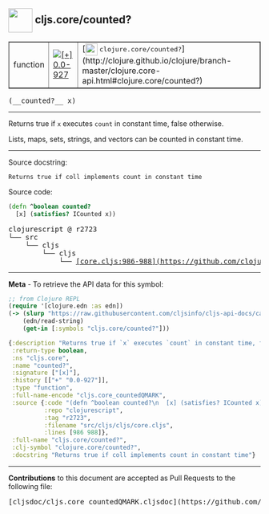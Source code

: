 ## <img width="48px" valign="middle" src="http://i.imgur.com/Hi20huC.png"> cljs.core/counted?

 <table border="1">
<tr>

<td>function</td>
<td><a href="https://github.com/cljsinfo/cljs-api-docs/tree/0.0-927"><img valign="middle" alt="[+] 0.0-927" src="https://img.shields.io/badge/+-0.0--927-lightgrey.svg"></a> </td>
<td>
[<img height="24px" valign="middle" src="http://i.imgur.com/1GjPKvB.png"> <samp>clojure.core/counted?</samp>](http://clojure.github.io/clojure/branch-master/clojure.core-api.html#clojure.core/counted?)
</td>
</tr>
</table>

 <samp>
(__counted?__ x)<br>
</samp>

---

Returns true if `x` executes `count` in constant time, false otherwise.

Lists, maps, sets, strings, and vectors can be counted in constant time.

---



Source docstring:

```
Returns true if coll implements count in constant time
```

Source code:

```clj
(defn ^boolean counted?
  [x] (satisfies? ICounted x))
```

 <pre>
clojurescript @ r2723
└── src
    └── cljs
        └── cljs
            └── <ins>[core.cljs:986-988](https://github.com/clojure/clojurescript/blob/r2723/src/cljs/cljs/core.cljs#L986-L988)</ins>
</pre>


---

__Meta__ - To retrieve the API data for this symbol:

```clj
;; from Clojure REPL
(require '[clojure.edn :as edn])
(-> (slurp "https://raw.githubusercontent.com/cljsinfo/cljs-api-docs/catalog/cljs-api.edn")
    (edn/read-string)
    (get-in [:symbols "cljs.core/counted?"]))
```

```clj
{:description "Returns true if `x` executes `count` in constant time, false otherwise.\n\nLists, maps, sets, strings, and vectors can be counted in constant time.",
 :return-type boolean,
 :ns "cljs.core",
 :name "counted?",
 :signature ["[x]"],
 :history [["+" "0.0-927"]],
 :type "function",
 :full-name-encode "cljs.core_countedQMARK",
 :source {:code "(defn ^boolean counted?\n  [x] (satisfies? ICounted x))",
          :repo "clojurescript",
          :tag "r2723",
          :filename "src/cljs/cljs/core.cljs",
          :lines [986 988]},
 :full-name "cljs.core/counted?",
 :clj-symbol "clojure.core/counted?",
 :docstring "Returns true if coll implements count in constant time"}

```

---

__Contributions__ to this document are accepted as Pull Requests to the following file:

 <pre>
[cljsdoc/cljs.core_countedQMARK.cljsdoc](https://github.com/cljsinfo/cljs-api-docs/blob/master/cljsdoc/cljs.core_countedQMARK.cljsdoc)
</pre>

